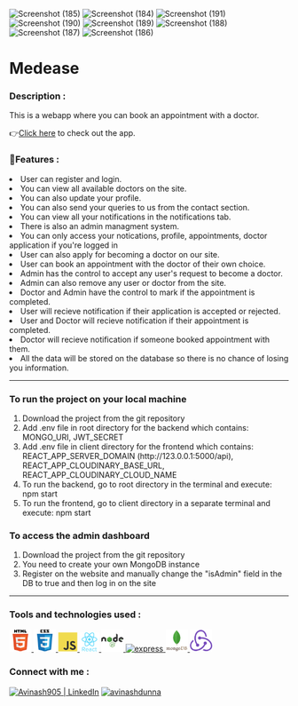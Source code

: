 ![Screenshot (185)](https://github.com/Adi-R12/MedEase/assets/97426655/c6ab8f7f-5479-4f94-b853-88acb7cbb6b9)
![Screenshot (184)](https://github.com/Adi-R12/MedEase/assets/97426655/c06481c7-a7fa-4db3-8664-206426daed85)
![Screenshot (191)](https://github.com/Adi-R12/MedEase/assets/97426655/81955cc6-be5b-4632-b34f-feef82e03d6c)
![Screenshot (190)](https://github.com/Adi-R12/MedEase/assets/97426655/3cc0fdb2-ee9f-43ce-9faf-bce15665c6f7)
![Screenshot (189)](https://github.com/Adi-R12/MedEase/assets/97426655/f94bd521-9021-4bd0-8eb7-f149ccadc172)
![Screenshot (188)](https://github.com/Adi-R12/MedEase/assets/97426655/b81ecc7c-0d70-4d69-912b-631424647333)
![Screenshot (187)](https://github.com/Adi-R12/MedEase/assets/97426655/1c05ecbe-4d0d-4dcb-bd04-1a78e61e6a43)
![Screenshot (186)](https://github.com/Adi-R12/MedEase/assets/97426655/f457ad55-8a09-4828-b3ad-e9386aed2391)

# Medease
<h3>Description :</h3> 
This is a webapp where you can book an appointment with a doctor.

👉[Click here](https://clever-blini-4c40d5.netlify.app/) to check out the app.
<br/>

### 📃Features :

<li>User can register and login.</li>
<li>You can view all available doctors on the site.</li>
<li>You can also update your profile.</li>
<li>You can also send your queries to us from the contact section.</li>
<li>You can view all your notifications in the notifications tab.</li>
<li>There is also an admin managment system.</li>
<li>You can only access your notications, profile, appointments, doctor application if you're logged in</li>
<li>User can also apply for becoming a doctor on our site.</li>
<li>User can book an appointment with the doctor of their own choice.</li>
<li>Admin has the control to accept any user's request to become a doctor.</li>
<li>Admin can also remove any user or doctor from the site.</li>
<li>Doctor and Admin have the control to mark if the appointment is completed.</li>
<li>User will recieve notification if their application is accepted or rejected.</li>
<li>User and Doctor will recieve notification if their appointment is completed.</li>
<li>Doctor will recieve notification if someone booked appointment with them.</li>
<li>All the data will be stored on the database so there is no chance of losing you information.</li>
</ul>

<hr/>

### To run the project on your local machine

<ol>
<li>Download the project from the git repository</li>
<li>Add .env file in root directory for the backend which contains: MONGO_URI, JWT_SECRET</li>
<li>Add .env file in client directory for the frontend which contains: REACT_APP_SERVER_DOMAIN (http://123.0.0.1:5000/api), REACT_APP_CLOUDINARY_BASE_URL, REACT_APP_CLOUDINARY_CLOUD_NAME</li>
<li>To run the backend, go to root directory in the terminal and execute: npm start</li>
<li>To run the frontend, go to client directory in a separate terminal and execute: npm start</li>
</ol>

### To access the admin dashboard

<ol>
<li>Download the project from the git repository</li>
<li>You need to create your own MongoDB instance</li>
<li>Register on the website and manually change the "isAdmin" field in the DB to true and then log in on the site</li>
</ol>

<hr/>

### Tools and technologies used :

<a href="https://www.w3.org/html/" target="_blank" rel="noreferrer"> <img src="https://raw.githubusercontent.com/devicons/devicon/master/icons/html5/html5-original-wordmark.svg" alt="html5" width="40" height="40"/> </a>
<a href="https://www.w3schools.com/css/" target="_blank" rel="noreferrer"> <img src="https://raw.githubusercontent.com/devicons/devicon/master/icons/css3/css3-original-wordmark.svg" alt="css3" width="40" height="40"/> </a>
<a href="https://developer.mozilla.org/en-US/docs/Web/JavaScript" target="_blank" rel="noreferrer"> <img src="https://raw.githubusercontent.com/devicons/devicon/master/icons/javascript/javascript-original.svg" alt="javascript" width="35" height="35"/> </a>
<a href="https://reactjs.org/" target="_blank" rel="noreferrer"> <img src="https://raw.githubusercontent.com/devicons/devicon/master/icons/react/react-original-wordmark.svg" alt="react" width="35" height="35"/> </a>
<a href="https://nodejs.org" target="_blank" rel="noreferrer"> <img src="https://raw.githubusercontent.com/devicons/devicon/master/icons/nodejs/nodejs-original-wordmark.svg" alt="nodejs" width="40" height="40"/> </a>
<a href="https://expressjs.com" target="_blank" rel="noreferrer"> <img src="https://github.com/MarioTerron/logo-images/raw/master/logos/expressjs.png" alt="express"  height="20"/> </a>
<a href="https://www.mongodb.com/" target="_blank" rel="noreferrer"> <img src="https://raw.githubusercontent.com/devicons/devicon/master/icons/mongodb/mongodb-original-wordmark.svg" alt="mongodb" width="40" height="40"/> </a>
<a href="https://redux.js.org" target="_blank" rel="noreferrer"> <img src="https://raw.githubusercontent.com/devicons/devicon/master/icons/redux/redux-original.svg" alt="redux" width="40" height="40"/> </a>
<br/>

### Connect with me :

<a href="https://twitter.com/avinashdunna" target="blank"><img align="center" src="https://img.icons8.com/color/48/000000/linkedin.png" alt="Avinash905 | LinkedIn" height="35" width="35" /></a>
<a href="https://twitter.com/avinashdunna" target="blank"><img align="center" src="https://raw.githubusercontent.com/rahuldkjain/github-profile-readme-generator/master/src/images/icons/Social/twitter.svg" alt="avinashdunna" height="30" width="40" /></a>
